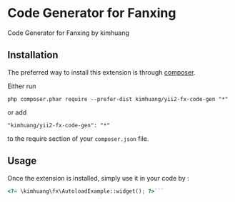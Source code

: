 Code Generator for Fanxing
====================
Code Generator for Fanxing by kimhuang

Installation
------------

The preferred way to install this extension is through [composer](http://getcomposer.org/download/).

Either run

```
php composer.phar require --prefer-dist kimhuang/yii2-fx-code-gen "*"
```

or add

```
"kimhuang/yii2-fx-code-gen": "*"
```

to the require section of your `composer.json` file.


Usage
-----

Once the extension is installed, simply use it in your code by  :

```php
<?= \kimhuang\fx\AutoloadExample::widget(); ?>```
